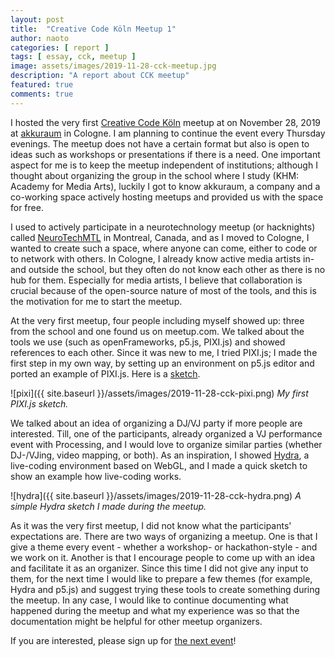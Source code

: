 ```yaml
---
layout: post
title:  "Creative Code Köln Meetup 1"
author: naoto
categories: [ report ]
tags: [ essay, cck, meetup ]
image: assets/images/2019-11-28-cck-meetup.jpg
description: "A report about CCK meetup"
featured: true
comments: true
---
```


I hosted the very first [Creative Code Köln](https://creativecodekoeln.github.io/) meetup at on November 28, 2019 at [akkuraum](https://www.akkuraum.com/) in Cologne. I am planning to continue the event every Thursday evenings. The meetup does not have a certain format but also is open to ideas such as workshops or presentations if there is a need. One important aspect for me is to keep the meetup independent of institutions; although I thought about organizing the group in the school where I study (KHM: Academy for Media Arts), luckily I got to know akkuraum, a company and a co-working space actively hosting meetups and provided us with the space for free.

I used to actively participate in a neurotechnology meetup (or hacknights) called [NeuroTechMTL](https://neurotechx.com/) in Montreal, Canada, and as I moved to Cologne, I wanted to create such a space, where anyone can come, either to code or to network with others. In Cologne, I already know active media artists in- and outside the school, but they often do not know each other as there is no hub for them. Especially for media artists, I believe that collaboration is crucial because of the open-source nature of most of the tools, and this is the motivation for me to start the meetup.

At the very first meetup, four people including myself showed up: three from the school and one found us on meetup.com. We talked about the tools we use (such as openFrameworks, p5.js, PIXI.js) and showed references to each other. Since it was new to me, I tried PIXI.js; I made the first step in my own way, by setting up an environment on p5.js editor and ported an example of PIXI.js. Here is a [sketch](https://editor.p5js.org/micuat/sketches/QlM4aK2z7).

![pixi]({{ site.baseurl }}/assets/images/2019-11-28-cck-pixi.png)
*My first PIXI.js sketch.*

We talked about an idea of organizing a DJ/VJ party if more people are interested. Till, one of the participants, already organized a VJ performance event with Processing, and I would love to organize similar parties (whether DJ-/VJing, video mapping, or both). As an inspiration, I showed [Hydra](https://hydra-editor.glitch.me/), a live-coding environment based on WebGL, and I made a quick sketch to show an example how live-coding works.

![hydra]({{ site.baseurl }}/assets/images/2019-11-28-cck-hydra.png)
*A simple Hydra sketch I made during the meetup.*

As it was the very first meetup, I did not know what the participants' expectations are. There are two ways of organizing a meetup. One is that I give a theme every event - whether a workshop- or hackathon-style - and we work on it. Another is that I encourage people to come up with an idea and facilitate it as an organizer. Since this time I did not give any input to them, for the next time I would like to prepare a few themes (for example, Hydra and p5.js) and suggest trying these tools to create something during the meetup. In any case, I would like to continue documenting what happened during the meetup and what my experience was so that the documentation might be helpful for other meetup organizers.

If you are interested, please sign up for [the next event](https://www.meetup.com/akkuraum/events/cxlllryzqbhb/)!